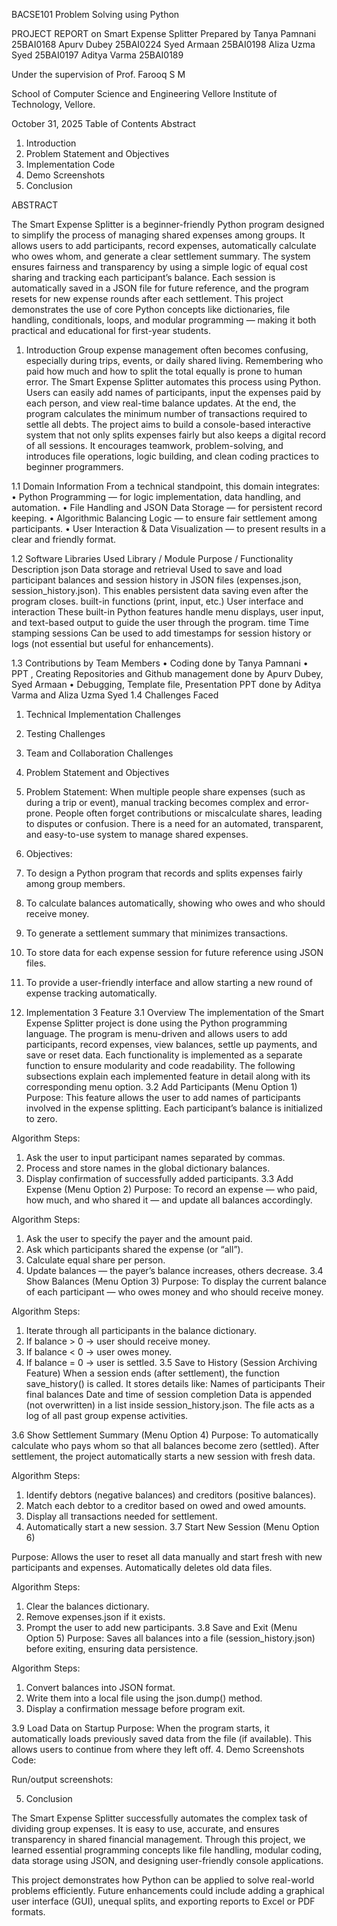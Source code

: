 BACSE101 Problem Solving using Python

PROJECT REPORT 
on
Smart Expense Splitter
Prepared by
Tanya Pamnani 25BAI0168
Apurv Dubey 25BAI0224
Syed Armaan 25BAI0198
Aliza Uzma Syed 25BAI0197
Aditya Varma 25BAI0189

Under the supervision of
Prof. Farooq S M



School of Computer Science and Engineering
Vellore Institute of Technology, Vellore.

October 31, 2025 
Table of Contents
 Abstract
1. Introduction 
2. Problem Statement and Objectives 
3. Implementation Code
4. Demo Screenshots
5. Conclusion


ABSTRACT

The Smart Expense Splitter is a beginner-friendly Python program designed to simplify the process of managing shared expenses among groups. It allows users to add participants, record expenses, automatically calculate who owes whom, and generate a clear settlement summary. The system ensures fairness and transparency by using a simple logic of equal cost sharing and tracking each participant’s balance. Each session is automatically saved in a JSON file for future reference, and the program resets for new expense rounds after each settlement. This project demonstrates the use of core Python concepts like dictionaries, file handling, conditionals, loops, and modular programming — making it both practical and educational for first-year students.



1.	Introduction
Group expense management often becomes confusing, especially during trips, events, or daily shared living. Remembering who paid how much and how to split the total equally is prone to human error.
The Smart Expense Splitter automates this process using Python. Users can easily add names of participants, input the expenses paid by each person, and view real-time balance updates. At the end, the program calculates the minimum number of transactions required to settle all debts.
The project aims to build a console-based interactive system that not only splits expenses fairly but also keeps a digital record of all sessions. It encourages teamwork, problem-solving, and introduces file operations, logic building, and clean coding practices to beginner programmers.

1.1	Domain Information
From a technical standpoint, this domain integrates:
•	Python Programming — for logic implementation, data handling, and automation.
•	File Handling and JSON Data Storage — for persistent record keeping.
•	Algorithmic Balancing Logic — to ensure fair settlement among participants.
•	User Interaction & Data Visualization — to present results in a clear and friendly format.

1.2	Software Libraries Used
Library / Module	Purpose / Functionality	Description
json	Data storage and retrieval	Used to save and load participant balances and session history in JSON files (expenses.json, session_history.json). This enables persistent data saving even after the program closes.
built-in functions (print, input, etc.)	User interface and interaction	These built-in Python features handle menu displays, user input, and text-based output to guide the user through the program.
time	Time stamping sessions	Can be used to add timestamps for session history or logs (not essential but useful for enhancements).

1.3	Contributions by Team Members
•	Coding done by Tanya Pamnani
•	PPT , Creating Repositories and Github management done by Apurv Dubey, Syed Armaan
•	Debugging, Template file, Presentation PPT done by Aditya Varma and Aliza Uzma Syed
1.4	Challenges Faced
1.	Technical Implementation Challenges
2.	Testing Challenges
3.	Team and Collaboration Challenges
2. Problem Statement and Objectives
1.	Problem Statement:
When multiple people share expenses (such as during a trip or event), manual tracking becomes complex and error-prone. People often forget contributions or miscalculate shares, leading to disputes or confusion. There is a need for an automated, transparent, and easy-to-use system to manage shared expenses.

3.	Objectives:
4.	To design a Python program that records and splits expenses fairly among group members.
5.	To calculate balances automatically, showing who owes and who should receive money.
6.	To generate a settlement summary that minimizes transactions.
7.	To store data for each expense session for future reference using JSON files.
8.	To provide a user-friendly interface and allow starting a new round of expense tracking automatically.

3. Implementation
3 Feature
3.1 Overview
The implementation of the Smart Expense Splitter project is done using the Python programming language.
The program is menu-driven and allows users to add participants, record expenses, view balances, settle up payments, and save or reset data.
Each functionality is implemented as a separate function to ensure modularity and code readability.
The following subsections explain each implemented feature in detail along with its corresponding menu option.
3.2 Add Participants (Menu Option 1)
Purpose:
This feature allows the user to add names of participants involved in the expense splitting.
Each participant’s balance is initialized to zero.

Algorithm Steps:
1.	Ask the user to input participant names separated by commas.
2.	Process and store names in the global dictionary balances.
3.	Display confirmation of successfully added participants.
3.3 Add Expense (Menu Option 2)
Purpose:
To record an expense — who paid, how much, and who shared it — and update all balances accordingly.

Algorithm Steps:
1.	Ask the user to specify the payer and the amount paid.
2.	Ask which participants shared the expense (or “all”).
3.	Calculate equal share per person.
4.	Update balances — the payer’s balance increases, others decrease.
3.4 Show Balances (Menu Option 3)
Purpose:
To display the current balance of each participant — who owes money and who should receive money.

Algorithm Steps:
1.	Iterate through all participants in the balance dictionary.
2.	If balance > 0 → user should receive money.
3.	If balance < 0 → user owes money.
4.	If balance = 0 → user is settled.
3.5	Save to History (Session Archiving Feature)
When a session ends (after settlement), the function save_history() is called.
It stores details like:
Names of participants
Their final balances
Date and time of session completion
Data is appended (not overwritten) in a list inside session_history.json.
The file acts as a log of all past group expense activities.

3.6 Show Settlement Summary (Menu Option 4)
Purpose:
To automatically calculate who pays whom so that all balances become zero (settled).
After settlement, the project automatically starts a new session with fresh data.

Algorithm Steps:
1.	Identify debtors (negative balances) and creditors (positive balances).
2.	Match each debtor to a creditor based on owed and owed amounts.
3.	Display all transactions needed for settlement.
4.	Automatically start a new session.
3.7 Start New Session (Menu Option 6)
  	
Purpose:
Allows the user to reset all data manually and start fresh with new participants and expenses.
Automatically deletes old data files.

Algorithm Steps:
1.	Clear the balances dictionary.
2.	Remove expenses.json if it exists.
3.	Prompt the user to add new participants.
3.8 Save and Exit (Menu Option 5)
Purpose:
Saves all balances into a file (session_history.json) before exiting, ensuring data persistence.

Algorithm Steps:
1.	Convert balances into JSON format.
2.	Write them into a local file using the json.dump() method.
3.	Display a confirmation message before program exit.

3.9 Load Data on Startup
Purpose:
When the program starts, it automatically loads previously saved data from the file (if available).
This allows users to continue from where they left off.
4.	Demo Screenshots
Code:
 
 
 
 
 
 
 
 


Run/output screenshots:
 
 
 
 
 
 
5. Conclusion

The Smart Expense Splitter successfully automates the complex task of dividing group expenses. It is easy to use, accurate, and ensures transparency in shared financial management. Through this project, we learned essential programming concepts like file handling, modular coding, data storage using JSON, and designing user-friendly console applications.

This project demonstrates how Python can be applied to solve real-world problems efficiently. Future enhancements could include adding a graphical user interface (GUI), unequal splits, and exporting reports to Excel or PDF formats.

